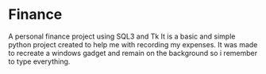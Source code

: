 # Finance
A personal finance project using SQL3 and Tk
It is a basic and simple python project created to help me with recording my expenses.
It was made to recreate a windows gadget and remain on the background so i remember to type everything.
